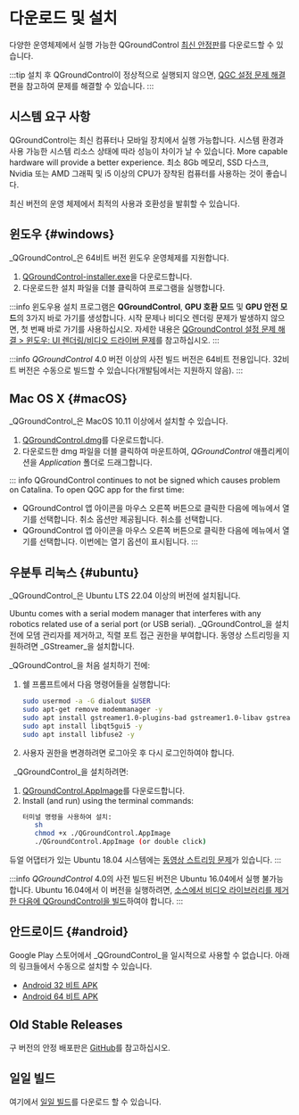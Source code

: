 # 다운로드 및 설치

다양한 운영체제에서 실행 가능한 QGroundControl [최신 안정판](../releases/release_notes.md)를 다운로드할 수 있습니다.

:::tip
설치 후 QGroundControl이 정상적으로 실행되지 않으면, [QGC 설정 문제 해결](../troubleshooting/qgc_setup.md)편을 참고하여 문제를 해결할 수 있습니다.
:::

## 시스템 요구 사항

QGroundControl는 최신 컴퓨터나 모바일 장치에서 실행 가능합니다. 시스템 환경과 사용 가능한 시스템 리소스 상태에 따라 성능이 차이가 날 수 있습니다.
More capable hardware will provide a better experience.
최소 8Gb 메모리, SSD 다스크, Nvidia 또는 AMD 그래픽 및 i5 이상의 CPU가 장착된 컴퓨터를 사용하는 것이 좋습니다.

최신 버전의 운영 체제에서 최적의 사용과 호환성을 발휘할 수 있습니다.

## 윈도우 {#windows}

_QGroundControl_은 64비트 버전 윈도우 운영체제를 지원합니다.

1. [QGroundControl-installer.exe](https://d176tv9ibo4jno.cloudfront.net/latest/QGroundControl-installer.exe)을 다운로드합니다.
2. 다운로드한 설치 파일을 더블 클릭하여 프로그램을 실행합니다.

:::info
윈도우용 설치 프로그램은 **QGroundControl**, **GPU 호환 모드** 및 **GPU 안전 모드**의 3가지 바로 가기를 생성합니다.
시작 문제나 비디오 렌더링 문제가 발생하지 않으면, 첫 번째 바로 가기를 사용하십시오.
자세한 내용은 [QGroundControl 설정 문제 해결 > 윈도우: UI 렌더링/비디오 드라이버 문제](../troubleshooting/qgc_setup.md#opengl_troubleshooting)를 참고하십시오.
:::

:::info
_QGroundControl_ 4.0 버전 이상의 사전 빌드 버전은 64비트 전용입니다.
32비트 버전은 수동으로 빌드할 수 있습니다(개발팀에서는 지원하지 않음).
:::

## Mac OS X {#macOS}

_QGroundControl_은 MacOS 10.11 이상에서 설치할 수 있습니다.

<!-- match version using https://dev.qgroundcontrol.com/master/en/getting_started/#native-builds -->

<!-- usually based on Qt macOS dependency -->

1. [QGroundControl.dmg](https://d176tv9ibo4jno.cloudfront.net/latest/QGroundControl.dmg)를 다운로드합니다.
2. 다운로드한 dmg 파일을 더블 클릭하여 마운트하여, _QGroundControl_ 애플리케이션을 _Application_ 폴더로 드래그합니다.

::: info
QGroundControl continues to not be signed which causes problem on Catalina. To open QGC app for the first time:

- QGroundControl 앱 아이콘을 마우스 오른쪽 버튼으로 클릭한 다음에 메뉴에서 열기를 선택합니다. 취소 옵션만 제공됩니다. 취소를 선택합니다.
- QGroundControl 앱 아이콘을 마우스 오른쪽 버튼으로 클릭한 다음에 메뉴에서 열기를 선택합니다. 이번에는 열기 옵션이 표시됩니다.
  :::

## 우분투 리눅스 {#ubuntu}

_QGroundControl_은 Ubuntu LTS 22.04 이상의 버전에 설치됩니다.

Ubuntu comes with a serial modem manager that interferes with any robotics related use of a serial port (or USB serial).
_QGroundControl_을 설치 전에 모뎀 관리자를 제거하고, 직렬 포트 접근 권한을 부여합니다.
동영상 스트리밍을 지원하려면 _GStreamer_을 설치합니다.

_QGroundControl_을 처음 설치하기 전에:

1. 쉘 프롬프트에서 다음 명령어들을 실행합니다:
   ```sh
   sudo usermod -a -G dialout $USER
   sudo apt-get remove modemmanager -y
   sudo apt install gstreamer1.0-plugins-bad gstreamer1.0-libav gstreamer1.0-gl -y
   sudo apt install libqt5gui5 -y
   sudo apt install libfuse2 -y
   ```
   <!-- Note, remove install of libqt5gui5 https://github.com/mavlink/qgroundcontrol/issues/10176 fixed -->
2. 사용자 권한을 변경하려면 로그아웃 후 다시 로그인하여야 합니다.

&nbsp; _QGroundControl_을 설치하려면:

1. [QGroundControl.AppImage](https://d176tv9ibo4jno.cloudfront.net/latest/QGroundControl.AppImage)를 다운로드합니다.
2. Install (and run) using the terminal commands:
   ```sh
   터미널 명령을 사용하여 설치:
      sh
      chmod +x ./QGroundControl.AppImage
      ./QGroundControl.AppImage (or double click)
   ```

듀얼 어댑터가 있는 Ubuntu 18.04 시스템에는 [동영상 스트리밍 문제](../troubleshooting/qgc_setup.md#dual_vga)가 있습니다.
:::

:::info
_QGroundControl_ 4.0의 사전 빌드된 버전은 Ubuntu 16.04에서 실행 불가능합니다.
Ubuntu 16.04에서 이 버전을 실행하려면, [소스에서 비디오 라이브러리를 제거한 다음에 QGroundControl을 빌드](https://dev.qgroundcontrol.com/en/getting_started/)하여야 합니다.
:::

## 안드로이드 {#android}

Google Play 스토어에서 _QGroundControl_을 일시적으로 사용할 수 없습니다. 아래의 링크들에서 수동으로 설치할 수 있습니다.

- [Android 32 비트 APK](https://qgroundcontrol.s3-us-west-2.amazonaws.com/latest/QGroundControl32.apk)
- [Android 64 비트 APK](https://qgroundcontrol.s3-us-west-2.amazonaws.com/latest/QGroundControl64.apk)

## Old Stable Releases

구 버전의 안정 배포판은 <a href="https://github.com/mavlink/qgroundcontrol/releases/" target="_blank">GitHub</a>를 참고하십시오.

## 일일 빌드

여기에서 [일일 빌드](../releases/daily_builds.md)를 다운로드 할 수 있습니다.
